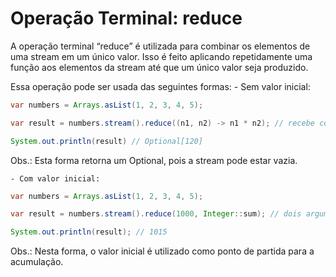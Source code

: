 # Operação Terminal: reduce
A operação terminal “reduce” é utilizada para combinar os elementos de uma stream em um único valor. 
Isso é feito aplicando repetidamente uma função aos elementos da stream até que um único valor seja produzido.

Essa operação pode ser usada das seguintes formas:
    - Sem valor inicial:

```java
var numbers = Arrays.asList(1, 2, 3, 4, 5);

var result = numbers.stream().reduce((n1, n2) -> n1 * n2); // recebe como argumento uma função acumuladora

System.out.println(result) // Optional[120]
```
Obs.: Esta forma retorna um Optional, pois a stream pode estar vazia.

    - Com valor inicial:
```java
var numbers = Arrays.asList(1, 2, 3, 4, 5);

var result = numbers.stream().reduce(1000, Integer::sum); // dois argumento, com valor inicial (começa com 1000) e logo depois a função

System.out.println(result); // 1015
```
Obs.: Nesta forma, o valor inicial é utilizado como ponto de partida para a acumulação.